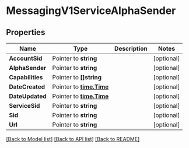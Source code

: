 # MessagingV1ServiceAlphaSender

## Properties

Name | Type | Description | Notes
------------ | ------------- | ------------- | -------------
**AccountSid** | Pointer to **string** |  | [optional] 
**AlphaSender** | Pointer to **string** |  | [optional] 
**Capabilities** | Pointer to **[]string** |  | [optional] 
**DateCreated** | Pointer to [**time.Time**](time.Time.md) |  | [optional] 
**DateUpdated** | Pointer to [**time.Time**](time.Time.md) |  | [optional] 
**ServiceSid** | Pointer to **string** |  | [optional] 
**Sid** | Pointer to **string** |  | [optional] 
**Url** | Pointer to **string** |  | [optional] 

[[Back to Model list]](../README.md#documentation-for-models) [[Back to API list]](../README.md#documentation-for-api-endpoints) [[Back to README]](../README.md)


